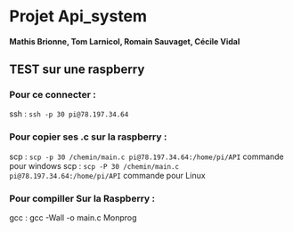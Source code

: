 # Projet Api_system 
#### Mathis Brionne, Tom Larnicol, Romain Sauvaget, Cécile Vidal 

## TEST sur une raspberry
### Pour ce connecter :

ssh : `ssh -p 30 pi@78.197.34.64`   

### Pour copier ses .c sur la raspberry : 

scp : `scp -p 30 /chemin/main.c pi@78.197.34.64:/home/pi/API` commande pour windows
scp : `scp -P 30 /chemin/main.c pi@78.197.34.64:/home/pi/API` commande pour Linux

### Pour compiller **Sur la Raspberry** :

gcc : gcc -Wall -o main.c Monprog
